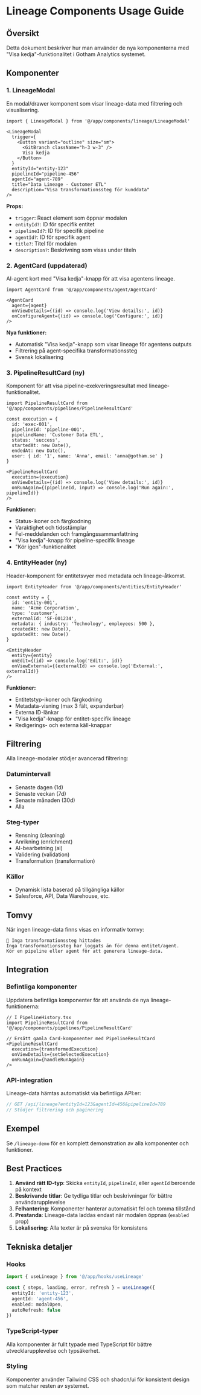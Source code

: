 # Lineage Components Usage Guide

## Översikt

Detta dokument beskriver hur man använder de nya komponenterna med "Visa kedja"-funktionalitet i Gotham Analytics systemet.

## Komponenter

### 1. LineageModal

En modal/drawer komponent som visar lineage-data med filtrering och visualisering.

```tsx
import { LineageModal } from '@/app/components/lineage/LineageModal'

<LineageModal
  trigger={
    <Button variant="outline" size="sm">
      <GitBranch className="h-3 w-3" />
      Visa kedja
    </Button>
  }
  entityId="entity-123"
  pipelineId="pipeline-456"
  agentId="agent-789"
  title="Data Lineage - Customer ETL"
  description="Visa transformationssteg för kunddata"
/>
```

**Props:**
- `trigger`: React element som öppnar modalen
- `entityId?`: ID för specifik entitet
- `pipelineId?`: ID för specifik pipeline
- `agentId?`: ID för specifik agent
- `title?`: Titel för modalen
- `description?`: Beskrivning som visas under titeln

### 2. AgentCard (uppdaterad)

AI-agent kort med "Visa kedja"-knapp för att visa agentens lineage.

```tsx
import AgentCard from '@/app/components/agent/AgentCard'

<AgentCard
  agent={agent}
  onViewDetails={(id) => console.log('View details:', id)}
  onConfigureAgent={(id) => console.log('Configure:', id)}
/>
```

**Nya funktioner:**
- Automatisk "Visa kedja"-knapp som visar lineage för agentens outputs
- Filtrering på agent-specifika transformationssteg
- Svensk lokalisering

### 3. PipelineResultCard (ny)

Komponent för att visa pipeline-exekveringsresultat med lineage-funktionalitet.

```tsx
import PipelineResultCard from '@/app/components/pipelines/PipelineResultCard'

const execution = {
  id: 'exec-001',
  pipelineId: 'pipeline-001',
  pipelineName: 'Customer Data ETL',
  status: 'success',
  startedAt: new Date(),
  endedAt: new Date(),
  user: { id: '1', name: 'Anna', email: 'anna@gotham.se' }
}

<PipelineResultCard
  execution={execution}
  onViewDetails={(id) => console.log('View details:', id)}
  onRunAgain={(pipelineId, input) => console.log('Run again:', pipelineId)}
/>
```

**Funktioner:**
- Status-ikoner och färgkodning
- Varaktighet och tidsstämplar
- Fel-meddelanden och framgångssammanfattning
- "Visa kedja"-knapp för pipeline-specifik lineage
- "Kör igen"-funktionalitet

### 4. EntityHeader (ny)

Header-komponent för entitetsvyer med metadata och lineage-åtkomst.

```tsx
import EntityHeader from '@/app/components/entities/EntityHeader'

const entity = {
  id: 'entity-001',
  name: 'Acme Corporation',
  type: 'customer',
  externalId: 'SF-001234',
  metadata: { industry: 'Technology', employees: 500 },
  createdAt: new Date(),
  updatedAt: new Date()
}

<EntityHeader
  entity={entity}
  onEdit={(id) => console.log('Edit:', id)}
  onViewExternal={(externalId) => console.log('External:', externalId)}
/>
```

**Funktioner:**
- Entitetstyp-ikoner och färgkodning
- Metadata-visning (max 3 fält, expanderbar)
- Externa ID-länkar
- "Visa kedja"-knapp för entitet-specifik lineage
- Redigerings- och externa käll-knappar

## Filtrering

Alla lineage-modaler stödjer avancerad filtrering:

### Datumintervall
- Senaste dagen (1d)
- Senaste veckan (7d)
- Senaste månaden (30d)
- Alla

### Steg-typer
- Rensning (cleaning)
- Anrikning (enrichment)
- AI-bearbetning (ai)
- Validering (validation)
- Transformation (transformation)

### Källor
- Dynamisk lista baserad på tillgängliga källor
- Salesforce, API, Data Warehouse, etc.

## Tomvy

När ingen lineage-data finns visas en informativ tomvy:

```
🫥 Inga transformationssteg hittades
Inga transformationssteg har loggats än för denna entitet/agent.
Kör en pipeline eller agent för att generera lineage-data.
```

## Integration

### Befintliga komponenter

Uppdatera befintliga komponenter för att använda de nya lineage-funktionerna:

```tsx
// I PipelineHistory.tsx
import PipelineResultCard from '@/app/components/pipelines/PipelineResultCard'

// Ersätt gamla Card-komponenter med PipelineResultCard
<PipelineResultCard
  execution={transformedExecution}
  onViewDetails={setSelectedExecution}
  onRunAgain={handleRunAgain}
/>
```

### API-integration

Lineage-data hämtas automatiskt via befintliga API:er:

```typescript
// GET /api/lineage?entityId=123&agentId=456&pipelineId=789
// Stödjer filtrering och paginering
```

## Exempel

Se `/lineage-demo` för en komplett demonstration av alla komponenter och funktioner.

## Best Practices

1. **Använd rätt ID-typ**: Skicka `entityId`, `pipelineId`, eller `agentId` beroende på kontext
2. **Beskrivande titlar**: Ge tydliga titlar och beskrivningar för bättre användarupplevelse
3. **Felhantering**: Komponenter hanterar automatiskt fel och tomma tillstånd
4. **Prestanda**: Lineage-data laddas endast när modalen öppnas (`enabled` prop)
5. **Lokalisering**: Alla texter är på svenska för konsistens

## Tekniska detaljer

### Hooks

```typescript
import { useLineage } from '@/app/hooks/useLineage'

const { steps, loading, error, refresh } = useLineage({
  entityId: 'entity-123',
  agentId: 'agent-456',
  enabled: modalOpen,
  autoRefresh: false
})
```

### TypeScript-typer

Alla komponenter är fullt typade med TypeScript för bättre utvecklarupplevelse och typsäkerhet.

### Styling

Komponenter använder Tailwind CSS och shadcn/ui för konsistent design som matchar resten av systemet. 